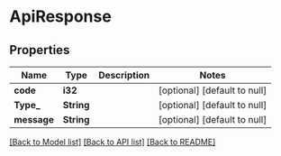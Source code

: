 # ApiResponse

## Properties
Name | Type | Description | Notes
------------ | ------------- | ------------- | -------------
**code** | **i32** |  | [optional] [default to null]
**Type_** | **String** |  | [optional] [default to null]
**message** | **String** |  | [optional] [default to null]

[[Back to Model list]](../README.md#documentation-for-models) [[Back to API list]](../README.md#documentation-for-api-endpoints) [[Back to README]](../README.md)


